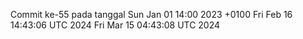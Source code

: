 Commit ke-55 pada tanggal Sun Jan 01 14:00 2023 +0100
Fri Feb 16 14:43:06 UTC 2024
Fri Mar 15 04:43:08 UTC 2024
